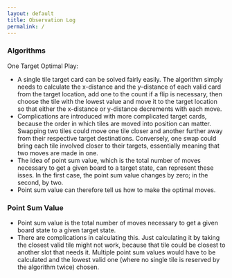 ```yaml
---
layout: default
title: Observation Log
permalink: /
---
```


### Algorithms
One Target Optimal Play:
- A single tile target card can be solved fairly easily. The algorithm simply needs to calculate the x-distance and the y-distance of each valid card from the target location, add one to the count if a flip is necessary, 
then choose the tile with the lowest value and move it to the target location so that either the x-distance or y-distance decrements with each move.
- Complications are introduced with more complicated target cards, because the order in which tiles are moved into position can matter. Swapping two tiles could move one tile closer and another further away from their respective target destinations.
Conversely, one swap could bring each tile involved closer to their targets, essentially meaning that two moves are made in one.
- The idea of point sum value, which is the total number of moves necessary to get a given board to a target state, can represent these isses. In the first case, the point sum value changes by zero; in the second, by two.
- Point sum value can therefore tell us how to make the optimal moves.

### Point Sum Value
- Point sum value is the total number of moves necessary to get a given board state to a given target state.
- There are complications in calculating this. Just calculating it by taking the closest valid tile might not work, because that tile could be closest to another slot that needs it. 
Multiple point sum values would have to be calculated and the lowest valid one (where no single tile is reserved by the algorithm twice) chosen.
